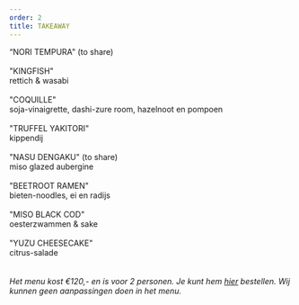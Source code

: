 ```yaml
---
order: 2
title: TAKEAWAY
---
```

“NORI TEMPURA" (to share)\
\
"KINGFISH"\
rettich & wasabi\
\
"COQUILLE" \
soja-vinaigrette, dashi-zure room, hazelnoot en pompoen  \
\
"TRUFFEL YAKITORI" \
kippendij\
\
"NASU DENGAKU" (to share)\
miso glazed aubergine \
\
"BEETROOT RAMEN" \
bieten-noodles, ei en radijs\
\
"MISO BLACK COD"\
oesterzwammen & sake \
\
"YUZU CHEESECAKE"\
citrus-salade\
\
\
*Het menu kost €120,-  en is voor 2 personen. Je kunt hem [hier](https://wwc.resengo.com/indexframe?companyShortCode=Restaurant_Jaime_van_Heije_Ouderkerk_ad_Amstel&Lang=NL&url=pq%2FFsL5gXV3FwLxirI%2BhvZuhwV2JnpdSlZWpwFydv7m%2BwM61nbehoXN2gnmgf3ZnalSAp6N1eI1raISZlJV2emNLinaZf155e6Cbm4dwf3F4n3WUiV6YhJyVnI5ja41qdk6bi6l4i4VsoZ53gFyWhYCBdbjPoF2ty6SqYp3Flw%3D%3D) bestellen. Wij kunnen geen aanpassingen doen in het menu.*